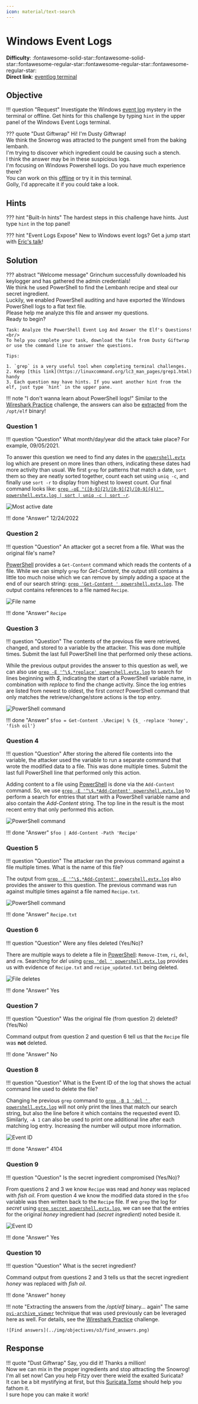 ```yaml
---
icon: material/text-search
---
```


# Windows Event Logs

**Difficulty**: :fontawesome-solid-star::fontawesome-solid-star::fontawesome-regular-star::fontawesome-regular-star::fontawesome-regular-star:<br/>
**Direct link**: [eventlog terminal](https://hhc22-wetty.kringlecon.com/?&challenge=eventlogs&id=7bedb8ea-3a55-492f-9cf8-2c76b470cb2e)


## Objective

!!! question "Request"
    Investigate the Windows [event log](https://storage.googleapis.com/hhc22_player_assets/powershell.evtx) mystery in the terminal or offline. Get hints for this challenge by typing `hint` in the upper panel of the Windows Event Logs terminal.

??? quote "Dust Giftwrap"
    Hi! I'm Dusty Giftwrap!<br/>
    We think the Snowrog was attracted to the pungent smell from the baking lembanh.<br/>
    I'm trying to discover which ingredient could be causing such a stench.<br/>
    I think the answer may be in these suspicious logs.<br/>
    I'm focusing on Windows Powershell logs. Do you have much experience there?<br/>
    You can work on this [offline](https://storage.googleapis.com/hhc22_player_assets/powershell.evtx) or try it in this terminal.<br/>
    Golly, I'd apprecaite it if you could take a look.


## Hints

??? hint "Built-In hints"
    The hardest steps in this challenge have hints. Just type `hint` in the top panel!

??? hint "Event Logs Expose"
    New to Windows event logs? Get a jump start with [Eric's talk](https://youtu.be/5NZeHYPMXAE)!


## Solution

??? abstract "Welcome message"
    Grinchum successfully downloaded his keylogger and has gathered the admin credentials!<br/>
    We think he used PowerShell to find the Lembanh recipe and steal our secret ingredient.<br/>
    Luckily, we enabled PowerShell auditing and have exported the Windows PowerShell logs to a flat text file.<br/>
    Please help me analyze this file and answer my questions.<br/>
    Ready to begin?<br/>

    Task: Analyze the PowerShell Event Log And Answer the Elf's Questions!<br/>
    To help you complete your task, download the file from Dusty Giftwrap or use the command line to answer the questions.

    Tips:

    1. `grep` is a very useful tool when completing terminal challenges.
    2. Keep [this link](https://linuxcommand.org/lc3_man_pages/grep1.html) handy
    3. Each question may have hints. If you want another hint from the elf, just type `hint` in the upper pane.

!!! note "I don't wanna learn about PowerShell logs!"
    Similar to the [Wireshark Practice](./o2.md) challenge, the answers can also be [extracted](#cheating) from the `/opt/elf` binary!

### Question 1

!!! question "Question"
    What month/day/year did the attack take place? For example, 09/05/2021.

To answer this question we need to find any dates in the [`powershell.evtx`](../artifacts/objectives/o3/powershell.evtx) log which are present on more lines than others, indicating these dates had more activity than usual. We first `grep` for patterns that match a date, `sort` them so they are neatly sorted together, count each set using `uniq -c`, and finally use `sort -r` to display from highest to lowest count. Our final command looks like: [`grep -oE "([0-9]{2}/[0-9]{2}/[0-9]{4})" powershell.evtx.log | sort | uniq -c | sort -r`](https://explainshell.com/explain?cmd=grep+-oE+%22%28%5B0-9%5D%7B2%7D%2F%5B0-9%5D%7B2%7D%2F%5B0-9%5D%7B4%7D%29%22+powershell.evtx.log+%7C+sort+%7C+uniq+-c+%7C+sort+-r).

![Most active date](../img/objectives/o3/answer1.png)

!!! done "Answer"
    12/24/2022


### Question 2

!!! question "Question"
    An attacker got a secret from a file. What was the original file's name?

[PowerShell](https://devblogs.microsoft.com/scripting/table-of-basic-powershell-commands/) provides a `Get-Content` command which reads the contents of a file. While we can simply `grep` for *Get-Content*, the output still contains a little too much noise which we can remove by simply adding a space at the end of our search string: [`grep 'Get-Content ' powershell.evtx.log`](https://explainshell.com/explain?cmd=grep+%27Get-Content+%27+powershell.evtx.log). The output contains references to a file named `Recipe`.

![File name](../img/objectives/o3/answer2.png)

!!! done "Answer"
    `Recipe`


### Question 3

!!! question "Question"
    The contents of the previous file were retrieved, changed, and stored to a variable by the attacker. This was done multiple times. Submit the last full PowerShell line that performed only these actions.

While the previous output provides the answer to this question as well, we can also use [`grep -E '^\$.*replace' powershell.evtx.log`](https://explainshell.com/explain?cmd=grep+-E+%27%5E%5C%24.*replace%27+powershell.evtx.log) to search for lines beginning with *$*, indicating the start of a PowerShell variable name, in combination with *replace* to find the change activity. Since the log entries are listed from newest to oldest, the first *correct* PowerShell command that only matches the retrieve/change/store actions is the top entry.

![PowerShell command](../img/objectives/o3/answer3.png)

!!! done "Answer"
    `$foo = Get-Content .\Recipe| % {$_ -replace 'honey', 'fish oil'}`

### Question 4

!!! question "Question"
    After storing the altered file contents into the variable, the attacker used the variable to run a separate command that wrote the modified data to a file. This was done multiple times. Submit the last full PowerShell line that performed only this action.

Adding content to a file using [PowerShell]((https://devblogs.microsoft.com/scripting/table-of-basic-powershell-commands/)) is done via the `Add-Content` command. So, we use [`grep -E '^\$.*Add-Content' powershell.evtx.log`](https://explainshell.com/explain?cmd=grep+-E+%27%5E%5C%24.*Add-Content%27+powershell.evtx.log) to perform a search for entries that start with a PowerShell variable name and also contain the *Add-Content* string. The top line in the result is the most recent entry that only performed this action.

![PowerShell command](../img/objectives/o3/answer4.png)

!!! done "Answer"
    `$foo | Add-Content -Path 'Recipe'`


### Question 5

!!! question "Question"
    The attacker ran the previous command against a file multiple times. What is the name of this file?

The output from [`grep -E '^\$.*Add-Content' powershell.evtx.log`](https://explainshell.com/explain?cmd=grep+-E+%27%5E%5C%24.*Add-Content%27+powershell.evtx.log) also provides the answer to this question. The previous command was run against multiple times against a file named `Recipe.txt`.

![PowerShell command](../img/objectives/o3/answer5.png)

!!! done "Answer"
    `Recipe.txt`


### Question 6

!!! question "Question"
    Were any files deleted (Yes/No)?

There are multiple ways to delete a file in [PowerShell]((https://devblogs.microsoft.com/scripting/table-of-basic-powershell-commands/)): `Remove-Item`, `ri`, `del`, and `rm`. Searching for *del* using [`grep 'del ' powershell.evtx.log`](https://explainshell.com/explain?cmd=grep+%27del+%27+powershell.evtx.log) provides us with evidence of `Recipe.txt` and `recipe_updated.txt` being deleted.

![File deletes](../img/objectives/o3/answer6.png)

!!! done "Answer"
    Yes


### Question 7

!!! question "Question"
    Was the original file (from question 2) deleted? (Yes/No)

Command output from question 2 and question 6 tell us that the `Recipe` file was **not** deleted.

!!! done "Answer"
    No


### Question 8

!!! question "Question"
    What is the Event ID of the log that shows the actual command line used to delete the file?

Changing he previous `grep` command to [`grep -B 1 'del ' powershell.evtx.log`](https://explainshell.com/explain?cmd=grep+-B+1+%27del+%27+powershell.evtx.log) will not only print the lines that match our search string, but also the line before it which contains the requested event ID. Similarly, `-A 1` can also be used to print one additional line after each matching log entry. Increasing the number will output more information.

![Event ID](../img/objectives/o3/answer8.png)

!!! done "Answer"
    4104


### Question 9

!!! question "Question"
    Is the secret ingredient compromised (Yes/No)?

From questions 2 and 3 we know `Recipe` was read and *honey* was replaced with *fish oil*. From question 4 we know the modified data stored in the `$foo` variable was then written back to the `Recipe` file. If we `grep` the log for *secret* using [`grep secret powershell.evtx.log`](https://explainshell.com/explain?cmd=grep+secret+powershell.evtx.log), we can see that the entries for the original *honey* ingredient had *(secret ingredient)* noted beside it.

![Event ID](../img/objectives/o3/answer9.png)

!!! done "Answer"
    Yes


### Question 10

!!! question "Question"
    What is the secret ingredient?

Command output from questions 2 and 3 tells us that the secret ingredient *honey* was replaced with *fish oil*.

!!! done "Answer"
    honey

!!! note "Extracting the answers from the */opt/elf* binary... again<span id="cheating"></span>"
    The same [`pyi-archive_viewer`](https://pyinstaller.readthedocs.io/en/stable/advanced-topics.html#using-pyi-archive-viewer) technique that was used previously can be leveraged here as well. For details, see the [Wireshark Practice](./o2.md#cheating) challenge.

    ![Find answers](../img/objectives/o3/find_answers.png)

## Response

!!! quote "Dust Giftwrap"
    Say, you did it! Thanks a million!<br/>
    Now we can mix in the proper ingredients and stop attracting the Snowrog!<br/>
    I'm all set now! Can you help Fitzy over there wield the exalted Suricata?<br/>
    It can be a bit mystifying at first, but this [Suricata Tome](https://suricata.readthedocs.io/en/suricata-6.0.0/rules/intro.html) should help you fathom it.<br/>
    I sure hope you can make it work!
